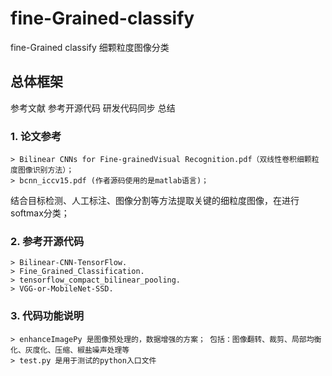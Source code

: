 # fine-Grained-classify
fine-Grained classify 细颗粒度图像分类
## 总体框架
参考文献
参考开源代码
研发代码同步
总结
### 1. 论文参考
    > Bilinear CNNs for Fine-grainedVisual Recognition.pdf（双线性卷积细颗粒度图像识别方法）；
    > bcnn_iccv15.pdf (作者源码使用的是matlab语言)；
结合目标检测、人工标注、图像分割等方法提取关键的细粒度图像，在进行softmax分类；
### 2. 参考开源代码
    > Bilinear-CNN-TensorFlow.
    > Fine_Grained_Classification.
    > tensorflow_compact_bilinear_pooling.
    > VGG-or-MobileNet-SSD.

### 3. 代码功能说明
    > enhanceImagePy 是图像预处理的，数据增强的方案； 包括：图像翻转、裁剪、局部均衡化、灰度化、压缩、椒盐噪声处理等
    > test.py 是用于测试的python入口文件
